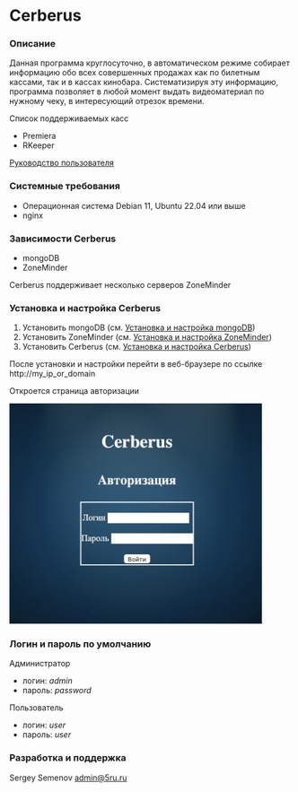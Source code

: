 # Cerberus
### Описание
Данная программа круглосуточно, в автоматическом режиме собирает информацию обо всех совершенных продажах как по билетным кассами, так и в кассах кинобара. Систематизируя эту информацию, программа позволяет в любой момент выдать видеоматериал по нужному чеку, в интересующий  отрезок времени.

Список поддерживаемых касс
* Premiera
* RKeeper

[Руководство пользователя](user_manual.md)

### Системные требования
* Операционная система Debian 11, Ubuntu 22.04 или выше
* nginx

### Зависимости Cerberus
* mongoDB
* ZoneMinder

Cerberus поддерживает несколько серверов ZoneMinder 

### Установка и настройка Cerberus
1. Установить mongoDB (см. [Установка и настройка mongoDB](install_mongo.md))
2. Установить ZoneMinder (см. [Установка и настройка ZoneMinder](https://zoneminder.readthedocs.io/en/latest/index.html))
3. Установить Cerberus (см. [Установка и настройка Cerberus](install_cerberus.md))

После установки и настройки перейти в веб-браузере по cсылке 
http://my_ip_or_domain

Откроется страница авторизации

[<img src="images/login.png" width="450"/>](images/login.png)

### Логин и пароль по умолчанию

Администратор
* логин: *admin*
* пароль: *password*

Пользователь 
* логин: *user*
* пароль: *user*

### Разработка и поддержка
Sergey Semenov
[admin@5ru.ru](mailto:admin@5ru.ru)
